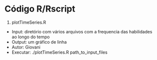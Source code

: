 Código R/Rscript
================

1. plotTimeSeries.R
 * Input: diretório com vários arquivos com a frequencia das habilidades ao longo do tempo 
 * Output: um gráfico de linha
 * Autor: Giovani
 * Executar: ./plotTimeSeries.R path_to_input_files 